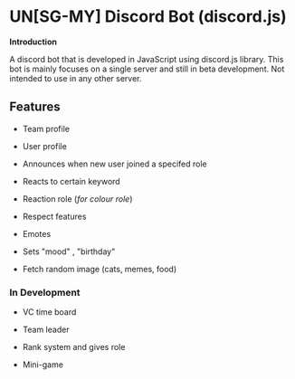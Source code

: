 # UN[SG-MY] Discord Bot (discord.js)


**Introduction**

A discord bot that is developed in JavaScript using discord.js library. This bot is mainly focuses on a single server and still in beta development. Not intended to use in any other server.

## __Features__  
* Team profile 

* User profile

* Announces when new user joined a specifed role

* Reacts to certain keyword

* Reaction role (*for colour role*)

* Respect features

* Emotes

* Sets "mood" , "birthday"

* Fetch random image (cats, memes, food)


### In Development

* VC time board

* Team leader

* Rank system and gives role 

* Mini-game



